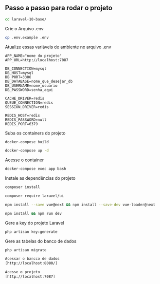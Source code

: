 
## Passo a passo para rodar o projeto

```sh
cd laravel-10-base/
```


Crie o Arquivo .env
```sh
cp .env.example .env
```


Atualize essas variáveis de ambiente no arquivo .env
```dosini
APP_NAME="nome do projeto"
APP_URL=http://localhost:7087

DB_CONNECTION=mysql
DB_HOST=mysql
DB_PORT=3306
DB_DATABASE=nome_que_desejar_db
DB_USERNAME=nome_usuario
DB_PASSWORD=senha_aqui

CACHE_DRIVER=redis
QUEUE_CONNECTION=redis
SESSION_DRIVER=redis

REDIS_HOST=redis
REDIS_PASSWORD=null
REDIS_PORT=6379
```


Suba os containers do projeto
```sh
docker-compose build

docker-compose up -d
```


Acesse o container
```sh
docker-compose exec app bash
```


Instale as dependências do projeto
```sh
composer install

composer require laravel/ui

npm install --save vue@next && npm install --save-dev vue-loader@next

npm install && npm run dev

```


Gere a key do projeto Laravel
```sh
php artisan key:generate
```

Gere as tabelas do banco de dados
```sh
php artisan migrate

Acessar o bancco de dados
[http://localhost:8080/]

Acesse o projeto
[http://localhost:7087]